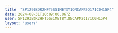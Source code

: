 ```yaml
---
title: "SP1293BDR2HFT5SS1MET8Y1QNCAPM2Q171C0H1GP4"
date: 2024-08-31T10:09:00.067Z
user: SP1293BDR2HFT5SS1MET8Y1QNCAPM2Q171C0H1GP4
layout: "users"
---
```

    